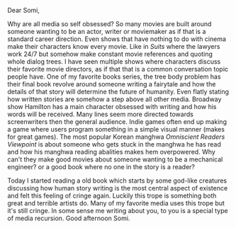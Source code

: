 Dear Somi,

Why are all media so self obsessed? So many movies are built around someone wanting to be an actor, writer or moviemaker as if that is a standard career direction. Even shows that have nothing to do with cinema make their characters know every movie. Like in *Suits* where the lawyers work 24/7 but somehow make constant movie references and quoting whole dialog trees. I have seen multiple shows where characters discuss their favorite movie directors, as if that that is a common conversation topic people have. One of my favorite books series, the tree body problem has their final book revolve around someone writing a fairytale and how the details of that story will determine the future of humanity. Even flatly stating how written stories are somehow a step above all other media. Broadway show Hamilton has a main character obsessed with writing and how his words will be received. Many lines seem more directed towards screenwriters then the general audience. Indie games often end up making a game where users program something in a simple visual manner (makes for great games). The most popular Korean manghwa *Omniscient Readers Viewpoint* is about someone who gets stuck in the manghwa he has read and how his manghwa reading abalities makes hem overpowered. Why can't they make good movies about someone wanting to be a mechanical engineer? or a good book where no one in the story is a reader?

Today I started reading a old book which starts by some god-like creatures discussing how human story writing is the most central aspect of existence and felt this feeling of cringe again. Luckily this trope is something both great and terrible artists do. Many of my favorite media uses this trope but it's still cringe. In some sense me writing about you, to you is a special type of media recursion. Good afternoon Somi.
